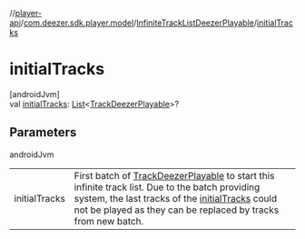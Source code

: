 //[player-api](../../../index.md)/[com.deezer.sdk.player.model](../index.md)/[InfiniteTrackListDeezerPlayable](index.md)/[initialTracks](initial-tracks.md)

# initialTracks

[androidJvm]\
val [initialTracks](initial-tracks.md): [List](https://kotlinlang.org/api/latest/jvm/stdlib/kotlin.collections/-list/index.html)&lt;[TrackDeezerPlayable](../-track-deezer-playable/index.md)&gt;?

## Parameters

androidJvm

| | |
|---|---|
| initialTracks | First batch of [TrackDeezerPlayable](../-track-deezer-playable/index.md) to start this infinite track list. Due to the batch providing system, the last tracks of the [initialTracks](initial-tracks.md) could not be played as they can be replaced by tracks from new batch. |
